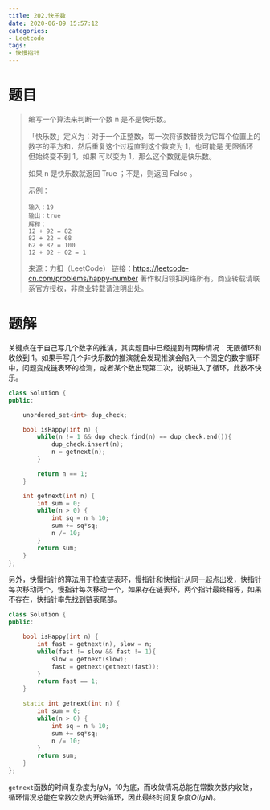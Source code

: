 ```yaml
---
title: 202.快乐数
date: 2020-06-09 15:57:12
categories:
- Leetcode
tags:
- 快慢指针
---
```


#  题目

> 编写一个算法来判断一个数 n 是不是快乐数。
>
> 「快乐数」定义为：对于一个正整数，每一次将该数替换为它每个位置上的数字的平方和，然后重复这个过程直到这个数变为 1，也可能是 无限循环 但始终变不到 1。如果 可以变为  1，那么这个数就是快乐数。
>
> 如果 n 是快乐数就返回 True ；不是，则返回 False 。
>
>  
>
> 示例：
>
> ```
> 输入：19
> 输出：true
> 解释：
> 12 + 92 = 82
> 82 + 22 = 68
> 62 + 82 = 100
> 12 + 02 + 02 = 1
> ```
>
> 来源：力扣（LeetCode）
> 链接：https://leetcode-cn.com/problems/happy-number
> 著作权归领扣网络所有。商业转载请联系官方授权，非商业转载请注明出处。

# 题解

关键点在于自己写几个数字的推演，其实题目中已经提到有两种情况：无限循环和收敛到 1。如果手写几个非快乐数的推演就会发现推演会陷入一个固定的数字循环中，问题变成链表环的检测，或者某个数出现第二次，说明进入了循环，此数不快乐。

```c++
class Solution {
public:

    unordered_set<int> dup_check;

    bool isHappy(int n) {
        while(n != 1 && dup_check.find(n) == dup_check.end()){
            dup_check.insert(n);
            n = getnext(n);
        }

        return n == 1;
    }

    int getnext(int n) {
        int sum = 0;
        while(n > 0) {
            int sq = n % 10;
            sum += sq*sq;
            n /= 10;
        }
        return sum;
    }
};
```

另外，快慢指针的算法用于检查链表环，慢指针和快指针从同一起点出发，快指针每次移动两个，慢指针每次移动一个，如果存在链表环，两个指针最终相等，如果不存在，快指针率先找到链表尾部。

```c++
class Solution {
public:

    bool isHappy(int n) {
        int fast = getnext(n), slow = n;
        while(fast != slow && fast != 1){
            slow = getnext(slow);
            fast = getnext(getnext(fast));
        }
        return fast == 1;
    }

    static int getnext(int n) {
        int sum = 0;
        while(n > 0) {
            int sq = n % 10;
            sum += sq*sq;
            n /= 10;
        }
        return sum;
    }
};
```

`getnext`函数的时间复杂度为$lgN$，10为底，而收敛情况总能在常数次数内收敛，循环情况总能在常数次数内开始循环，因此最终时间复杂度$O(lgN)$。